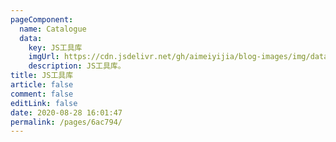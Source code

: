 ```yaml
---
pageComponent: 
  name: Catalogue
  data: 
    key: JS工具库
    imgUrl: https://cdn.jsdelivr.net/gh/aimeiyijia/blog-images/img/data-visualization.png
    description: JS工具库。
title: JS工具库
article: false
comment: false
editLink: false
date: 2020-08-28 16:01:47
permalink: /pages/6ac794/
---
```

